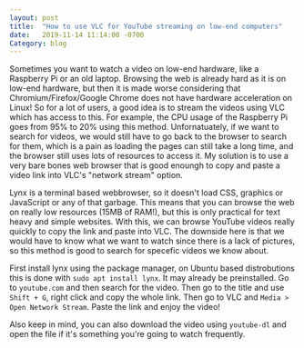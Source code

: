 ```yaml
---
layout: post
title:  "How to use VLC for YouTube streaming on low-end computers"
date:   2019-11-14 11:14:00 -0700
Category: blog
---
```


Sometimes you want to watch a video on low-end hardware, like a Raspberry Pi or 
an old laptop. Browsing the web is already hard as it is on low-end hardware, 
but then it is made worse considering that Chromium/Firefox/Google Chrome does not have 
hardware acceleration on Linux! So for a lot of users, a good idea is to stream the
videos using VLC which has access to this. For example, the CPU usage of the 
Raspberry Pi goes from 95% to 20% using this method. Unfornatuately, if we want 
to search for videos, we would still have to go back to the browser to search for 
them, which is a pain as loading the pages can still take a long time, and the browser 
still uses lots of resources to access it. My solution is to use a very bare bones 
web browser that is good enoungh to copy and paste a video link into VLC's "network stream" 
option.

Lynx is a terminal based webbrowser, so it doesn't load CSS, graphics or JavaScript or 
any of that garbage. This means that you can browse the web on really low resources (15MB of RAM!), but 
this is only practical for text heavy and simple websites. With this, we can 
browse YouTube videos really quickly to copy the link and paste into VLC.
The downside here is that we would have to know what we want to watch since there 
is a lack of pictures, so this method is good to search for specefic videos we know about.

First install lynx using the package manager, on Ubuntu based distrobutions this is done with 
`sudo apt install lynx`. It may already be preinstalled. Go to `youtube.com` and then search 
for the video. Then go to the title and use `Shift + G`, right click and copy the whole link. 
Then go to VLC and `Media > Open Network Stream`. Paste the link and enjoy the video!

Also keep in mind, you can also download the video using `youtube-dl` and open the file if 
it's something you're going to watch frequently.